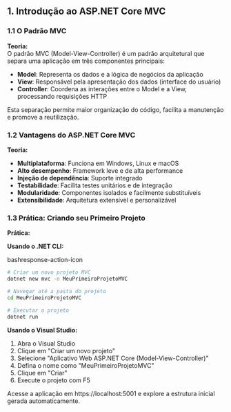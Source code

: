 ## 1. Introdução ao ASP.NET Core MVC

### 1.1 O Padrão MVC

**Teoria:**  
O padrão MVC (Model-View-Controller) é um padrão arquitetural que separa uma aplicação em três componentes principais:

- **Model**: Representa os dados e a lógica de negócios da aplicação
- **View**: Responsável pela apresentação dos dados (interface do usuário)
- **Controller**: Coordena as interações entre o Model e a View, processando requisições HTTP

Esta separação permite maior organização do código, facilita a manutenção e promove a reutilização.

### 1.2 Vantagens do ASP.NET Core MVC

**Teoria:**

- **Multiplataforma**: Funciona em Windows, Linux e macOS
- **Alto desempenho**: Framework leve e de alta performance
- **Injeção de dependência**: Suporte integrado
- **Testabilidade**: Facilita testes unitários e de integração
- **Modularidade**: Componentes isolados e facilmente substituíveis
- **Extensibilidade**: Arquitetura extensível e personalizável

### 1.3 Prática: Criando seu Primeiro Projeto

**Prática:**

**Usando o .NET CLI:**

bashresponse-action-icon

```bash
# Criar um novo projeto MVC
dotnet new mvc -n MeuPrimeiroProjetoMVC

# Navegar até a pasta do projeto
cd MeuPrimeiroProjetoMVC

# Executar o projeto
dotnet run
```

**Usando o Visual Studio:**

1. Abra o Visual Studio
2. Clique em "Criar um novo projeto"
3. Selecione "Aplicativo Web ASP.NET Core (Model-View-Controller)"
4. Defina o nome como "MeuPrimeiroProjetoMVC"
5. Clique em "Criar"
6. Execute o projeto com F5

Acesse a aplicação em https://localhost:5001 e explore a estrutura inicial gerada automaticamente.